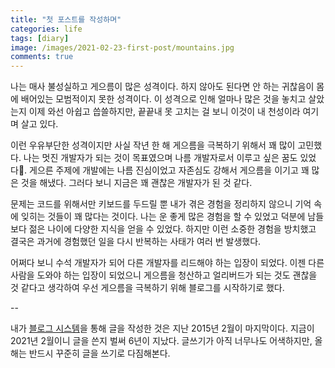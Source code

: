 ```yaml
---
title: "첫 포스트를 작성하며"
categories: life
tags: [diary]
image: /images/2021-02-23-first-post/mountains.jpg
comments: true
---
```


나는 매사 불성실하고 게으름이 많은 성격이다. 하지 않아도 된다면 안 하는 귀찮음이 몸에 배어있는 모범적이지 못한 성격이다. 이 성격으로 인해 얼마나 많은 것을 놓치고 살았는지 이제 와선 아쉽고 씁쓸하지만, 끝끝내 못 고치는 걸 보니 이것이 내 천성이라 여기며 살고 있다.

이런 우유부단한 성격이지만 사실 작년 한 해 게으름을 극복하기 위해서 꽤 많이 고민했다. 나는 멋진 개발자가 되는 것이 목표였으며 나름 개발자로서 이루고 싶은 꿈도 있었다. 게으른 주제에 개발에는 나름 진심이었고 자존심도 강해서 게으름을 이기고 꽤 많은 것을 해냈다. 그러다 보니 지금은 꽤 괜찮은 개발자가 된 것 같다.

문제는 코드를 위해서만 키보드를 두드릴 뿐 내가 겪은 경험을 정리하지 않으니 기억 속에 잊히는 것들이 꽤 많다는 것이다. 나는 운 좋게 많은 경험을 할 수 있었고 덕분에 남들보다 젊은 나이에 다양한 지식을 얻을 수 있었다. 하지만 이런 소중한 경험을 방치했고 결국은 과거에 경험했던 일을 다시 반복하는 사태가 여러 번 발생했다.

어쩌다 보니 수석 개발자가 되어 다른 개발자를 리드해야 하는 입장이 되었다. 이젠 다른 사람을 도와야 하는 입장이 되었으니 게으름을 청산하고 얼리버드가 되는 것도 괜찮을 것 같다고 생각하여 우선 게으름을 극복하기 위해 블로그를 시작하기로 했다.

--

내가 [블로그 시스템](https://medium.com/@kciter)을 통해 글을 작성한 것은 지난 2015년 2월이 마지막이다. 지금이 2021년 2월이니 글을 쓴지 벌써 6년이 지났다. 글쓰기가 아직 너무나도 어색하지만, 올해는 반드시 꾸준히 글을 쓰기로 다짐해본다.
